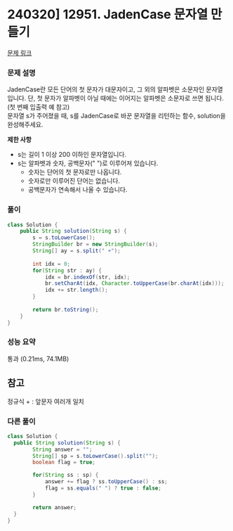 # 240320] 12951. JadenCase 문자열 만들기

[문제 링크](https://school.programmers.co.kr/learn/courses/30/lessons/12951)

### 문제 설명
JadenCase란 모든 단어의 첫 문자가 대문자이고, 그 외의 알파벳은 소문자인 문자열입니다. 단, 첫 문자가 알파벳이 아닐 때에는 이어지는 알파벳은 소문자로 쓰면 됩니다. (첫 번째 입출력 예 참고)  
문자열 s가 주어졌을 때, s를 JadenCase로 바꾼 문자열을 리턴하는 함수, solution을 완성해주세요.  

**제한 사항**  
* s는 길이 1 이상 200 이하인 문자열입니다.
* s는 알파벳과 숫자, 공백문자(" ")로 이루어져 있습니다.
    * 숫자는 단어의 첫 문자로만 나옵니다.
    * 숫자로만 이루어진 단어는 없습니다.
    * 공백문자가 연속해서 나올 수 있습니다.

### 풀이
```java
class Solution {
    public String solution(String s) {
        s = s.toLowerCase();
        StringBuilder br = new StringBuilder(s);
        String[] ay = s.split(" +");
        
        int idx = 0;
        for(String str : ay) {
            idx = br.indexOf(str, idx);
            br.setCharAt(idx, Character.toUpperCase(br.charAt(idx)));
            idx += str.length();
        }
        
        return br.toString();
    }
}
```

### 성능 요약
통과 (0.21ms, 74.1MB)

## 참고
정규식 + : 앞문자 여러개 일치

###  다른 풀이
```java
class Solution {
  public String solution(String s) {
        String answer = "";
        String[] sp = s.toLowerCase().split("");
        boolean flag = true;

        for(String ss : sp) {
            answer += flag ? ss.toUpperCase() : ss;
            flag = ss.equals(" ") ? true : false;
        }

        return answer;
  }
}
```
